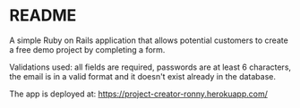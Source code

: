 # README


A simple Ruby on Rails application that allows potential customers to create a free demo project by completing a form.

Validations used: all fields are required, passwords are at least 6 characters, the email is in a valid format and it doesn't exist already in the database.


The app is deployed at:
https://project-creator-ronny.herokuapp.com/





